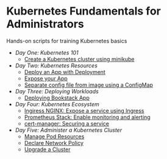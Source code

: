 # Kubernetes Fundamentals for Administrators
Hands-on scripts for training Kubernetes basics

* *Day One: Kubernetes 101*
  * [Create a Kubernetes cluster using minikube](./hands-on-scripts/day-1/1.md)
* *Day Two: Kubernetes Resources*
  * [Deploy an App with Deployment](./hands-on-scripts/day-2/1.md)
  * [Expose your App](./hands-on-scripts/day-2/2.md)
  * [Separate config file from image using a ConfigMap](./hands-on-scripts/day-2/3.md)
* *Day Three: Deploying Workloads*
  * [Deploying Bookstack App](./hands-on-scripts/day-3/1.md)
* *Day Four: Kubernetes Ecosystem*
  * [Ingiress NGINX: Expose a service using Ingress](./hands-on-scripts/day-4/1.md)
  * [Prometheus Stack: Enable monitoring and alerting](./hands-on-scripts/day-4/2.md)
  * [cert-manager: Securing a service](./hands-on-scripts/day-4/3.md)
* *Day Five: Administer a Kubernetes Cluster*
  * [Manage Pod Resources](./hands-on-scripts/day-5/1.md)
  * [Declare Network Policy](./hands-on-scripts/day-5/2.md)
  * [Upgrade a Cluster](./hands-on-scripts/day-5/3.md)